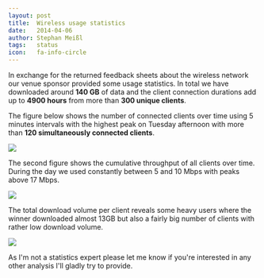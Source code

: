 ```yaml
---
layout: post
title:  Wireless usage statistics
date:   2014-04-06
author: Stephan Meißl
tags:   status
icon:   fa-info-circle
---
```


In exchange for the returned feedback sheets about the wireless network our 
venue sponsor provided some usage statistics. In total we have downloaded 
around **140 GB** of data and the client connection durations add up to 
**4900 hours** from more than **300 unique clients**.

The figure below shows the number of connected clients over time using 5 
minutes intervals with the highest peak on Tuesday afternoon with more than 
**120 simultaneously connected clients**.

<img src="{{site.baseurl}}/assets/clients_connected.png" class="img-rounded img-responsive"/>

The second figure shows the cumulative throughput of all clients over time. 
During the day we used constantly between 5 and 10 Mbps with peaks above 17 
Mbps.

<img src="{{site.baseurl}}/assets/clients_throughput.png" class="img-rounded img-responsive"/>

The total download volume per client reveals some heavy users where the 
winner downloaded almost 13GB but also a fairly big number of clients with 
rather low download volume.

<img src="{{site.baseurl}}/assets/clients_download.png" class="img-rounded img-responsive"/>

As I'm not a statistics expert please let me know if you're interested in 
any other analysis I'll gladly try to provide.
